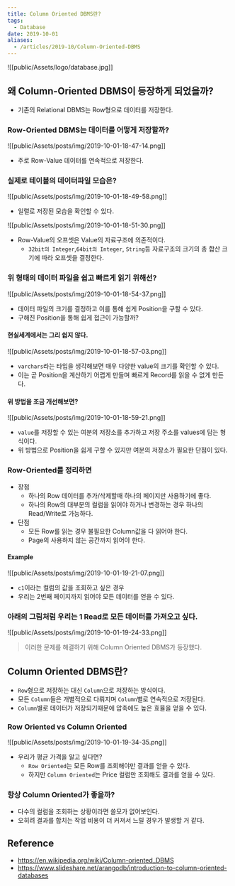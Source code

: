 ```yaml
---
title: Column Oriented DBMS란?
tags:
  - Database
date: 2019-10-01
aliases: 
  - /articles/2019-10/Column-Oriented-DBMS
---
```


![[public/Assets/logo/database.jpg]]

## 왜 Column-Oriented DBMS이 등장하게 되었을까?
- 기존의 Relational DBMS는 Row형으로 데이터를 저장한다.

### Row-Oriented DBMS는 데이터를 어떻게 저장할까?
![[public/Assets/posts/img/2019-10-01-18-47-14.png]]

- 주로 Row-Value 데이터를 연속적으로 저장한다.

### 실제로 테이블의 데이터파일 모습은?
![[public/Assets/posts/img/2019-10-01-18-49-58.png]]
- 일렬로 저장된 모습을 확인할 수 있다.

![[public/Assets/posts/img/2019-10-01-18-51-30.png]]
- Row-Value의 오프셋은 Value의 자료구조에 의존적이다.
  - `32bit의 Integer`,`64bit의 Integer`, `String`등 자료구조의 크기의 총 합산 크기에 따라 오프셋을 결정한다.

### 위 형태의 데이터 파일을 쉽고 빠르게 읽기 위해선?
![[public/Assets/posts/img/2019-10-01-18-54-37.png]]
- 데이터 파일의 크기를 결정하고 이를 통해 쉽게 Position을 구할 수 있다.
- 구해진 Position을 통해 쉽게 접근이 가능할까?

#### 현실세계에서는 그리 쉽지 않다.

![[public/Assets/posts/img/2019-10-01-18-57-03.png]]
- `varchars`라는 타입을 생각해보면 매우 다양한 value의 크기를 확인할 수 있다.
- 이는 곧 Position을 계산하기 어렵게 만들며 빠르게 Record를 읽을 수 없게 만든다.


#### 위 방법을 조금 개선해보면?
![[public/Assets/posts/img/2019-10-01-18-59-21.png]]
- `value`를 저장할 수 있는 여분의 저장소를 추가하고 저장 주소를 values에 담는 형식이다.
- 위 방법으로 Position을 쉽게 구할 수 있지만 여분의 저장소가 필요한 단점이 있다.

### Row-Oriented를 정리하면
- 장점
  - 하나의 Row 데이터를 추가/삭제할때 하나의 페이지만 사용하기에 좋다.
  - 하나의 Row의 대부분의 컬럼을 읽어야 하거나 변경하는 경우 하나의 Read/Write로 가능하다.
- 단점
  - 모든 Row를 읽는 경우 불필요한 Column값을 다 읽어야 한다.
  - Page의 사용하지 않는 공간까지 읽어야 한다.

#### Example
![[public/Assets/posts/img/2019-10-01-19-21-07.png]]
- `c1`이라는 컬럼의 값을 조회하고 싶은 경우
- 우리는 2번째 페이지까지 읽어야 모든 데이터를 얻을 수 있다.

### 아래의 그림처럼 우리는 1 Read로 모든 데이터를 가져오고 싶다.
![[public/Assets/posts/img/2019-10-01-19-24-33.png]]

> 이러한 문제를 해결하기 위해 Column Oriented DBMS가 등장했다.

## Column Oriented DBMS란?
- `Row`형으로 저장하는 대신 `Column`으로 저장하는 방식이다.
- 모든 `Column`들은 개별적으로 다뤄지며 `Column`별로 연속적으로 저장된다.
- `Column`별로 데이터가 저장되기때문에 압축에도 높은 효율을 얻을 수 있다.

### Row Oriented vs Column Oriented

![[public/Assets/posts/img/2019-10-01-19-34-35.png]]
- 우리가 평균 가격을 알고 싶다면?
  - `Row Oriented`는 모든 Row를 조회해야만 결과를 얻을 수 있다.
  - 하지만 `Column Oriented`는 Price 컬럼만 조회해도 결과를 얻을 수 있다.

### 항상 Column Oriented가 좋을까?
- 다수의 컬럼을 조회하는 상황이라면 쓸모가 없어보인다.
- 오히려 결과를 합치는 작업 비용이 더 커져서 느릴 경우가 발생할 거 같다.


## Reference
- <https://en.wikipedia.org/wiki/Column-oriented_DBMS>
- <https://www.slideshare.net/arangodb/introduction-to-column-oriented-databases>
